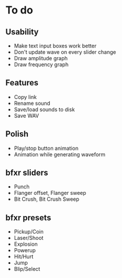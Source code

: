 To do
=====

Usability
---------

- Make text input boxes work better
- Don't update wave on every slider change
- Draw amplitude graph
- Draw frequency graph

Features
--------

- Copy link
- Rename sound
- Save/load sounds to disk
- Save WAV

Polish
------

- Play/stop button animation
- Animation while generating waveform

bfxr sliders
------------

- Punch
- Flanger offset, Flanger sweep
- Bit Crush, Bit Crush Sweep

bfxr presets
------------

- Pickup/Coin
- Laser/Shoot
- Explosion
- Powerup
- Hit/Hurt
- Jump
- Blip/Select
